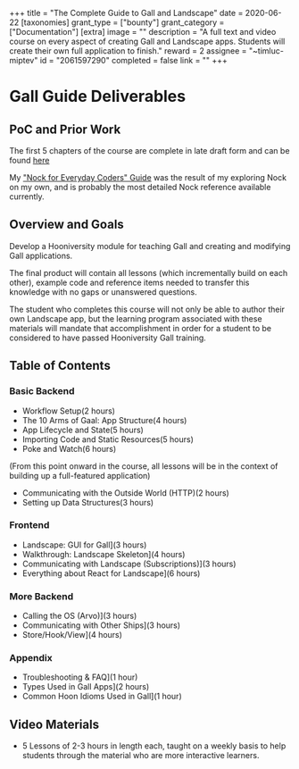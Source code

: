 +++
title = "The Complete Guide to Gall and Landscape"
date = 2020-06-22
[taxonomies]
grant_type = ["bounty"]
grant_category = ["Documentation"]
[extra]
image = ""
description = "A full text and video course on every aspect of creating Gall and Landscape apps. Students will create their own full application to finish."
reward = 2
assignee = "~timluc-miptev"
id = "2061597290"
completed = false
link = ""
+++

# Gall Guide Deliverables

## PoC and Prior Work
The first 5 chapters of the course are complete in late draft form and can be found [here](https://github.com/timlucmiptev/gall-guide/blob/master/guide-docs/overview.md)

My ["Nock for Everyday Coders" Guide](https://blog.timlucmiptev.space/part1.html) was the result of my exploring Nock on my own, and is probably the most detailed Nock reference available currently.

## Overview and Goals

Develop a Hooniversity module for teaching Gall and creating and modifying Gall applications. 

The final product will contain all lessons (which incrementally build on each other), example code and reference items needed to transfer this knowledge with no gaps or unanswered questions. 

The student who completes this course will not only be able to author their own Landscape app, but the learning program associated with these materials will mandate that accomplishment in order for a student to be considered to have passed Hooniversity Gall training.

## Table of Contents

### Basic Backend
* Workflow Setup(2 hours)
* The 10 Arms of Gaal: App Structure(4 hours)
* App Lifecycle and State(5 hours)
* Importing Code and Static Resources(5 hours)
* Poke and Watch(6 hours)

(From this point onward in the course, all lessons will be in the context of building up a full-featured application)
* Communicating with the Outside World (HTTP)(2 hours)
* Setting up Data Structures(3 hours)

### Frontend
* Landscape: GUI for Gall](3 hours)
* Walkthrough: Landscape Skeleton](4 hours)
* Communicating with Landscape (Subscriptions)](3 hours)
* Everything about React for Landscape](6 hours)

### More Backend
* Calling the OS (Arvo)](3 hours)
* Communicating with Other Ships](3 hours)
* Store/Hook/View](4 hours)

### Appendix
* Troubleshooting & FAQ](1 hour)
* Types Used in Gall Apps](2 hours)
* Common Hoon Idioms Used in Gall](1 hour)

## Video Materials
* 5 Lessons of 2-3 hours in length each, taught on a weekly basis to help students through the material who are more interactive learners.
    